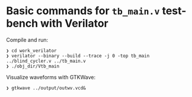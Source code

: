 # Basic commands for `tb_main.v` test-bench with Verilator

Compile and run:  
```
❯ cd work_verilator
❯ verilator --binary --build --trace -j 0 -top tb_main ../blind_cycler.v ../tb_main.v
❯ ./obj_dir/Vtb_main
```

Visualize waveforms with GTKWave:  
```
❯ gtkwave ../output/outwv.vcd&
```
